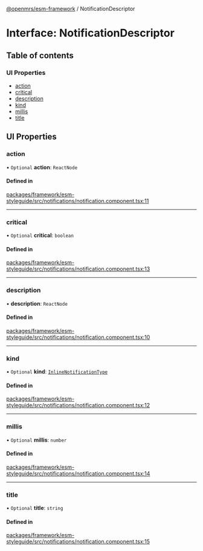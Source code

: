 [@openmrs/esm-framework](../API.md) / NotificationDescriptor

# Interface: NotificationDescriptor

## Table of contents

### UI Properties

- [action](NotificationDescriptor.md#action)
- [critical](NotificationDescriptor.md#critical)
- [description](NotificationDescriptor.md#description)
- [kind](NotificationDescriptor.md#kind)
- [millis](NotificationDescriptor.md#millis)
- [title](NotificationDescriptor.md#title)

## UI Properties

### action

• `Optional` **action**: `ReactNode`

#### Defined in

[packages/framework/esm-styleguide/src/notifications/notification.component.tsx:11](https://github.com/openmrs/openmrs-esm-core/blob/master/packages/framework/esm-styleguide/src/notifications/notification.component.tsx#L11)

___

### critical

• `Optional` **critical**: `boolean`

#### Defined in

[packages/framework/esm-styleguide/src/notifications/notification.component.tsx:13](https://github.com/openmrs/openmrs-esm-core/blob/master/packages/framework/esm-styleguide/src/notifications/notification.component.tsx#L13)

___

### description

• **description**: `ReactNode`

#### Defined in

[packages/framework/esm-styleguide/src/notifications/notification.component.tsx:10](https://github.com/openmrs/openmrs-esm-core/blob/master/packages/framework/esm-styleguide/src/notifications/notification.component.tsx#L10)

___

### kind

• `Optional` **kind**: [`InlineNotificationType`](../API.md#inlinenotificationtype)

#### Defined in

[packages/framework/esm-styleguide/src/notifications/notification.component.tsx:12](https://github.com/openmrs/openmrs-esm-core/blob/master/packages/framework/esm-styleguide/src/notifications/notification.component.tsx#L12)

___

### millis

• `Optional` **millis**: `number`

#### Defined in

[packages/framework/esm-styleguide/src/notifications/notification.component.tsx:14](https://github.com/openmrs/openmrs-esm-core/blob/master/packages/framework/esm-styleguide/src/notifications/notification.component.tsx#L14)

___

### title

• `Optional` **title**: `string`

#### Defined in

[packages/framework/esm-styleguide/src/notifications/notification.component.tsx:15](https://github.com/openmrs/openmrs-esm-core/blob/master/packages/framework/esm-styleguide/src/notifications/notification.component.tsx#L15)
